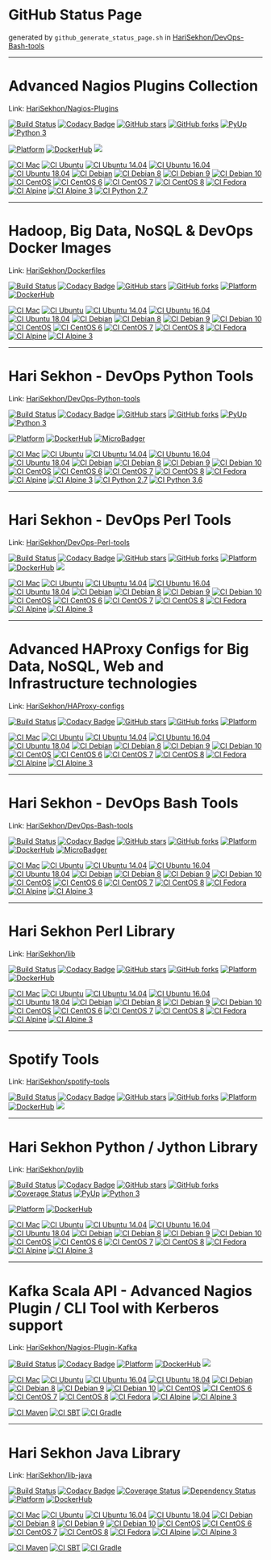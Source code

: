 # GitHub Status Page

generated by `github_generate_status_page.sh` in [HariSekhon/DevOps-Bash-tools](https://github.com/HariSekhon/DevOps-Bash-tools)

---
# Advanced Nagios Plugins Collection

Link:  [HariSekhon/Nagios-Plugins](https://github.com/HariSekhon/Nagios-Plugins)

[![Build Status](https://travis-ci.org/HariSekhon/Nagios-Plugins.svg?branch=master)](https://travis-ci.org/HariSekhon/Nagios-Plugins)
[![Codacy Badge](https://api.codacy.com/project/badge/Grade/e6fcf7cb4dcc4905ab0a4cb91567fdda)](https://www.codacy.com/app/harisekhon/nagios-plugins)
[![GitHub stars](https://img.shields.io/github/stars/harisekhon/nagios-plugins.svg)](https://github.com/harisekhon/nagios-plugins/stargazers)
[![GitHub forks](https://img.shields.io/github/forks/harisekhon/nagios-plugins.svg)](https://github.com/harisekhon/nagios-plugins/network)
[![PyUp](https://pyup.io/repos/github/HariSekhon/Nagios-Plugins/shield.svg)](https://pyup.io/account/repos/github/HariSekhon/Nagios-Plugins/)
[![Python 3](https://pyup.io/repos/github/HariSekhon/Nagios-Plugins/python-3-shield.svg)](https://pyup.io/repos/github/HariSekhon/Nagios-Plugins/)

[![Platform](https://img.shields.io/badge/platform-Linux%20%7C%20OS%20X-blue.svg)](https://github.com/harisekhon/nagios-plugins#advanced-nagios-plugins-collection)
[![DockerHub](https://img.shields.io/badge/docker-available-blue.svg)](https://hub.docker.com/r/harisekhon/nagios-plugins/)
[![](https://images.microbadger.com/badges/image/harisekhon/nagios-plugins.svg)](http://microbadger.com/#/images/harisekhon/nagios-plugins)

[![CI Mac](https://github.com/HariSekhon/Nagios-Plugins/workflows/CI%20Mac/badge.svg)](https://github.com/HariSekhon/Nagios-Plugins/actions?query=workflow%3A%22CI+Mac%22)
[![CI Ubuntu](https://github.com/HariSekhon/Nagios-Plugins/workflows/CI%20Ubuntu/badge.svg)](https://github.com/HariSekhon/Nagios-Plugins/actions?query=workflow%3A%22CI+Ubuntu%22)
[![CI Ubuntu 14.04](https://github.com/HariSekhon/Nagios-Plugins/workflows/CI%20Ubuntu%2014.04/badge.svg)](https://github.com/HariSekhon/Nagios-Plugins/actions?query=workflow%3A%22CI+Ubuntu+14.04%22)
[![CI Ubuntu 16.04](https://github.com/HariSekhon/Nagios-Plugins/workflows/CI%20Ubuntu%2016.04/badge.svg)](https://github.com/HariSekhon/Nagios-Plugins/actions?query=workflow%3A%22CI+Ubuntu+16.04%22)
[![CI Ubuntu 18.04](https://github.com/HariSekhon/Nagios-Plugins/workflows/CI%20Ubuntu%2018.04/badge.svg)](https://github.com/HariSekhon/Nagios-Plugins/actions?query=workflow%3A%22CI+Ubuntu+18.04%22)
[![CI Debian](https://github.com/HariSekhon/Nagios-Plugins/workflows/CI%20Debian/badge.svg)](https://github.com/HariSekhon/Nagios-Plugins/actions?query=workflow%3A%22CI+Debian%22)
[![CI Debian 8](https://github.com/HariSekhon/Nagios-Plugins/workflows/CI%20Debian%208/badge.svg)](https://github.com/HariSekhon/Nagios-Plugins/actions?query=workflow%3A%22CI+Debian+8%22)
[![CI Debian 9](https://github.com/HariSekhon/Nagios-Plugins/workflows/CI%20Debian%209/badge.svg)](https://github.com/HariSekhon/Nagios-Plugins/actions?query=workflow%3A%22CI+Debian+9%22)
[![CI Debian 10](https://github.com/HariSekhon/Nagios-Plugins/workflows/CI%20Debian%2010/badge.svg)](https://github.com/HariSekhon/Nagios-Plugins/actions?query=workflow%3A%22CI+Debian+10%22)
[![CI CentOS](https://github.com/HariSekhon/Nagios-Plugins/workflows/CI%20CentOS/badge.svg)](https://github.com/HariSekhon/Nagios-Plugins/actions?query=workflow%3A%22CI+CentOS%22)
[![CI CentOS 6](https://github.com/HariSekhon/Nagios-Plugins/workflows/CI%20CentOS%206/badge.svg)](https://github.com/HariSekhon/Nagios-Plugins/actions?query=workflow%3A%22CI+CentOS+6%22)
[![CI CentOS 7](https://github.com/HariSekhon/Nagios-Plugins/workflows/CI%20CentOS%207/badge.svg)](https://github.com/HariSekhon/Nagios-Plugins/actions?query=workflow%3A%22CI+CentOS+7%22)
[![CI CentOS 8](https://github.com/HariSekhon/Nagios-Plugins/workflows/CI%20CentOS%208/badge.svg)](https://github.com/HariSekhon/Nagios-Plugins/actions?query=workflow%3A%22CI+CentOS+8%22)
[![CI Fedora](https://github.com/HariSekhon/Nagios-Plugins/workflows/CI%20Fedora/badge.svg)](https://github.com/HariSekhon/Nagios-Plugins/actions?query=workflow%3A%22CI+Fedora%22)
[![CI Alpine](https://github.com/HariSekhon/Nagios-Plugins/workflows/CI%20Alpine/badge.svg)](https://github.com/HariSekhon/Nagios-Plugins/actions?query=workflow%3A%22CI+Alpine%22)
[![CI Alpine 3](https://github.com/HariSekhon/Nagios-Plugins/workflows/CI%20Alpine%203/badge.svg)](https://github.com/HariSekhon/Nagios-Plugins/actions?query=workflow%3A%22CI+Alpine+3%22)
[![CI Python 2.7](https://github.com/HariSekhon/Nagios-Plugins/workflows/CI%20Python%202.7/badge.svg)](https://github.com/HariSekhon/Nagios-Plugins/actions?query=workflow%3A%22CI+Python+2.7%22)

<!-- broken handling of Elasticsearch major version for Python library -->


---
# Hadoop, Big Data, NoSQL & DevOps Docker Images

Link:  [HariSekhon/Dockerfiles](https://github.com/HariSekhon/Dockerfiles)

[![Build Status](https://travis-ci.org/HariSekhon/Dockerfiles.svg?branch=master)](https://travis-ci.org/HariSekhon/Dockerfiles) [![Codacy Badge](https://api.codacy.com/project/badge/Grade/de6229f2d2ba4945acde9f86f59d2c66)](https://www.codacy.com/app/harisekhon/Dockerfiles) [![GitHub stars](https://img.shields.io/github/stars/harisekhon/Dockerfiles.svg)](https://github.com/harisekhon/Dockerfiles/stargazers) [![GitHub forks](https://img.shields.io/github/forks/harisekhon/Dockerfiles.svg)](https://github.com/harisekhon/Dockerfiles/network) [![Platform](https://img.shields.io/badge/platform-Linux%20%7C%20OS%20X-blue.svg)](https://github.com/HariSekhon/Dockerfiles#hari-sekhon-docker) [![DockerHub](https://img.shields.io/badge/docker-available-blue.svg)](https://hub.docker.com/u/harisekhon/)

[![CI Mac](https://github.com/HariSekhon/Dockerfiles/workflows/CI%20Mac/badge.svg)](https://github.com/HariSekhon/Dockerfiles/actions?query=workflow%3A%22CI+Mac%22)
[![CI Ubuntu](https://github.com/HariSekhon/Dockerfiles/workflows/CI%20Ubuntu/badge.svg)](https://github.com/HariSekhon/Dockerfiles/actions?query=workflow%3A%22CI+Ubuntu%22)
[![CI Ubuntu 14.04](https://github.com/HariSekhon/Dockerfiles/workflows/CI%20Ubuntu%2014.04/badge.svg)](https://github.com/HariSekhon/Dockerfiles/actions?query=workflow%3A%22CI+Ubuntu+14.04%22)
[![CI Ubuntu 16.04](https://github.com/HariSekhon/Dockerfiles/workflows/CI%20Ubuntu%2016.04/badge.svg)](https://github.com/HariSekhon/Dockerfiles/actions?query=workflow%3A%22CI+Ubuntu+16.04%22)
[![CI Ubuntu 18.04](https://github.com/HariSekhon/Dockerfiles/workflows/CI%20Ubuntu%2018.04/badge.svg)](https://github.com/HariSekhon/Dockerfiles/actions?query=workflow%3A%22CI+Ubuntu+18.04%22)
[![CI Debian](https://github.com/HariSekhon/Dockerfiles/workflows/CI%20Debian/badge.svg)](https://github.com/HariSekhon/Dockerfiles/actions?query=workflow%3A%22CI+Debian%22)
[![CI Debian 8](https://github.com/HariSekhon/Dockerfiles/workflows/CI%20Debian%208/badge.svg)](https://github.com/HariSekhon/Dockerfiles/actions?query=workflow%3A%22CI+Debian+8%22)
[![CI Debian 9](https://github.com/HariSekhon/Dockerfiles/workflows/CI%20Debian%209/badge.svg)](https://github.com/HariSekhon/Dockerfiles/actions?query=workflow%3A%22CI+Debian+9%22)
[![CI Debian 10](https://github.com/HariSekhon/Dockerfiles/workflows/CI%20Debian%2010/badge.svg)](https://github.com/HariSekhon/Dockerfiles/actions?query=workflow%3A%22CI+Debian+10%22)
[![CI CentOS](https://github.com/HariSekhon/Dockerfiles/workflows/CI%20CentOS/badge.svg)](https://github.com/HariSekhon/Dockerfiles/actions?query=workflow%3A%22CI+CentOS%22)
[![CI CentOS 6](https://github.com/HariSekhon/Dockerfiles/workflows/CI%20CentOS%206/badge.svg)](https://github.com/HariSekhon/Dockerfiles/actions?query=workflow%3A%22CI+CentOS+6%22)
[![CI CentOS 7](https://github.com/HariSekhon/Dockerfiles/workflows/CI%20CentOS%207/badge.svg)](https://github.com/HariSekhon/Dockerfiles/actions?query=workflow%3A%22CI+CentOS+7%22)
[![CI CentOS 8](https://github.com/HariSekhon/Dockerfiles/workflows/CI%20CentOS%208/badge.svg)](https://github.com/HariSekhon/Dockerfiles/actions?query=workflow%3A%22CI+CentOS+8%22)
[![CI Fedora](https://github.com/HariSekhon/Dockerfiles/workflows/CI%20Fedora/badge.svg)](https://github.com/HariSekhon/Dockerfiles/actions?query=workflow%3A%22CI+Fedora%22)
[![CI Alpine](https://github.com/HariSekhon/Dockerfiles/workflows/CI%20Alpine/badge.svg)](https://github.com/HariSekhon/Dockerfiles/actions?query=workflow%3A%22CI+Alpine%22)
[![CI Alpine 3](https://github.com/HariSekhon/Dockerfiles/workflows/CI%20Alpine%203/badge.svg)](https://github.com/HariSekhon/Dockerfiles/actions?query=workflow%3A%22CI+Alpine+3%22)


---
# Hari Sekhon - DevOps Python Tools

Link:  [HariSekhon/DevOps-Python-tools](https://github.com/HariSekhon/DevOps-Python-tools)

[![Build Status](https://travis-ci.org/HariSekhon/DevOps-Python-tools.svg?branch=master)](https://travis-ci.org/HariSekhon/DevOps-Python-tools)
[![Codacy Badge](https://api.codacy.com/project/badge/Grade/f7af72140c3b408b9659207ced17544f)](https://www.codacy.com/app/harisekhon/devops-python-tools)
[![GitHub stars](https://img.shields.io/github/stars/harisekhon/devops-python-tools.svg)](https://github.com/harisekhon/devops-python-tools/stargazers)
[![GitHub forks](https://img.shields.io/github/forks/harisekhon/devops-python-tools.svg)](https://github.com/harisekhon/devops-python-tools/network)
[![PyUp](https://pyup.io/repos/github/HariSekhon/DevOps-Python-tools/shield.svg)](https://pyup.io/account/repos/github/HariSekhon/DevOps-Python-tools/)
[![Python 3](https://pyup.io/repos/github/HariSekhon/DevOps-Python-tools/python-3-shield.svg)](https://pyup.io/repos/github/HariSekhon/DevOps-Python-tools/)

[![Platform](https://img.shields.io/badge/platform-Linux%20%7C%20OS%20X-blue.svg)](https://github.com/harisekhon/devops-python-tools#hari-sekhon-pytools)
[![DockerHub](https://img.shields.io/badge/docker-available-blue.svg)](https://hub.docker.com/r/harisekhon/pytools/)
[![MicroBadger](https://images.microbadger.com/badges/image/harisekhon/pytools.svg)](http://microbadger.com/#/images/harisekhon/pytools)

[![CI Mac](https://github.com/HariSekhon/DevOps-Python-tools/workflows/CI%20Mac/badge.svg)](https://github.com/HariSekhon/DevOps-Python-tools/actions?query=workflow%3A%22CI+Mac%22)
[![CI Ubuntu](https://github.com/HariSekhon/DevOps-Python-tools/workflows/CI%20Ubuntu/badge.svg)](https://github.com/HariSekhon/DevOps-Python-tools/actions?query=workflow%3A%22CI+Ubuntu%22)
[![CI Ubuntu 14.04](https://github.com/HariSekhon/DevOps-Python-tools/workflows/CI%20Ubuntu%2014.04/badge.svg)](https://github.com/HariSekhon/DevOps-Python-tools/actions?query=workflow%3A%22CI+Ubuntu+14.04%22)
[![CI Ubuntu 16.04](https://github.com/HariSekhon/DevOps-Python-tools/workflows/CI%20Ubuntu%2016.04/badge.svg)](https://github.com/HariSekhon/DevOps-Python-tools/actions?query=workflow%3A%22CI+Ubuntu+16.04%22)
[![CI Ubuntu 18.04](https://github.com/HariSekhon/DevOps-Python-tools/workflows/CI%20Ubuntu%2018.04/badge.svg)](https://github.com/HariSekhon/DevOps-Python-tools/actions?query=workflow%3A%22CI+Ubuntu+18.04%22)
[![CI Debian](https://github.com/HariSekhon/DevOps-Python-tools/workflows/CI%20Debian/badge.svg)](https://github.com/HariSekhon/DevOps-Python-tools/actions?query=workflow%3A%22CI+Debian%22)
[![CI Debian 8](https://github.com/HariSekhon/DevOps-Python-tools/workflows/CI%20Debian%208/badge.svg)](https://github.com/HariSekhon/DevOps-Python-tools/actions?query=workflow%3A%22CI+Debian+8%22)
[![CI Debian 9](https://github.com/HariSekhon/DevOps-Python-tools/workflows/CI%20Debian%209/badge.svg)](https://github.com/HariSekhon/DevOps-Python-tools/actions?query=workflow%3A%22CI+Debian+9%22)
[![CI Debian 10](https://github.com/HariSekhon/DevOps-Python-tools/workflows/CI%20Debian%2010/badge.svg)](https://github.com/HariSekhon/DevOps-Python-tools/actions?query=workflow%3A%22CI+Debian+10%22)
[![CI CentOS](https://github.com/HariSekhon/DevOps-Python-tools/workflows/CI%20CentOS/badge.svg)](https://github.com/HariSekhon/DevOps-Python-tools/actions?query=workflow%3A%22CI+CentOS%22)
[![CI CentOS 6](https://github.com/HariSekhon/DevOps-Python-tools/workflows/CI%20CentOS%206/badge.svg)](https://github.com/HariSekhon/DevOps-Python-tools/actions?query=workflow%3A%22CI+CentOS+6%22)
[![CI CentOS 7](https://github.com/HariSekhon/DevOps-Python-tools/workflows/CI%20CentOS%207/badge.svg)](https://github.com/HariSekhon/DevOps-Python-tools/actions?query=workflow%3A%22CI+CentOS+7%22)
[![CI CentOS 8](https://github.com/HariSekhon/DevOps-Python-tools/workflows/CI%20CentOS%208/badge.svg)](https://github.com/HariSekhon/DevOps-Python-tools/actions?query=workflow%3A%22CI+CentOS+8%22)
[![CI Fedora](https://github.com/HariSekhon/DevOps-Python-tools/workflows/CI%20Fedora/badge.svg)](https://github.com/HariSekhon/DevOps-Python-tools/actions?query=workflow%3A%22CI+Fedora%22)
[![CI Alpine](https://github.com/HariSekhon/DevOps-Python-tools/workflows/CI%20Alpine/badge.svg)](https://github.com/HariSekhon/DevOps-Python-tools/actions?query=workflow%3A%22CI+Alpine%22)
[![CI Alpine 3](https://github.com/HariSekhon/DevOps-Python-tools/workflows/CI%20Alpine%203/badge.svg)](https://github.com/HariSekhon/DevOps-Python-tools/actions?query=workflow%3A%22CI+Alpine+3%22)
[![CI Python 2.7](https://github.com/HariSekhon/DevOps-Python-tools/workflows/CI%20Python%202.7/badge.svg)](https://github.com/HariSekhon/DevOps-Python-tools/actions?query=workflow%3A%22CI+Python+2.7%22)
[![CI Python 3.6](https://github.com/HariSekhon/DevOps-Python-tools/workflows/CI%20Python%203.6/badge.svg)](https://github.com/HariSekhon/DevOps-Python-tools/actions?query=workflow%3A%22CI+Python+3.6%22)


---
# Hari Sekhon - DevOps Perl Tools

Link:  [HariSekhon/DevOps-Perl-tools](https://github.com/HariSekhon/DevOps-Perl-tools)


[![Build Status](https://travis-ci.org/HariSekhon/DevOps-Perl-tools.svg?branch=master)](https://travis-ci.org/HariSekhon/DevOps-Perl-tools)
[![Codacy Badge](https://api.codacy.com/project/badge/Grade/1769cc854b5246968ee2bae1818f771a)](https://www.codacy.com/app/harisekhon/devops-perl-tools)
[![GitHub stars](https://img.shields.io/github/stars/harisekhon/devops-perl-tools.svg)](https://github.com/harisekhon/devops-perl-tools/stargazers)
[![GitHub forks](https://img.shields.io/github/forks/harisekhon/devops-perl-tools.svg)](https://github.com/harisekhon/devops-perl-tools/network)
[![Platform](https://img.shields.io/badge/platform-Linux%20%7C%20OS%20X-blue.svg)](https://github.com/harisekhon/devops-perl-tools#hari-sekhon-tools)
[![DockerHub](https://img.shields.io/badge/docker-available-blue.svg)](https://hub.docker.com/r/harisekhon/tools/)
[![](https://images.microbadger.com/badges/image/harisekhon/tools.svg)](http://microbadger.com/#/images/harisekhon/tools)

[![CI Mac](https://github.com/HariSekhon/DevOps-Perl-tools/workflows/CI%20Mac/badge.svg)](https://github.com/HariSekhon/DevOps-Perl-tools/actions?query=workflow%3A%22CI+Mac%22)
[![CI Ubuntu](https://github.com/HariSekhon/DevOps-Perl-tools/workflows/CI%20Ubuntu/badge.svg)](https://github.com/HariSekhon/DevOps-Perl-tools/actions?query=workflow%3A%22CI+Ubuntu%22)
[![CI Ubuntu 14.04](https://github.com/HariSekhon/DevOps-Perl-tools/workflows/CI%20Ubuntu%2014.04/badge.svg)](https://github.com/HariSekhon/DevOps-Perl-tools/actions?query=workflow%3A%22CI+Ubuntu+14.04%22)
[![CI Ubuntu 16.04](https://github.com/HariSekhon/DevOps-Perl-tools/workflows/CI%20Ubuntu%2016.04/badge.svg)](https://github.com/HariSekhon/DevOps-Perl-tools/actions?query=workflow%3A%22CI+Ubuntu+16.04%22)
[![CI Ubuntu 18.04](https://github.com/HariSekhon/DevOps-Perl-tools/workflows/CI%20Ubuntu%2018.04/badge.svg)](https://github.com/HariSekhon/DevOps-Perl-tools/actions?query=workflow%3A%22CI+Ubuntu+18.04%22)
[![CI Debian](https://github.com/HariSekhon/DevOps-Perl-tools/workflows/CI%20Debian/badge.svg)](https://github.com/HariSekhon/DevOps-Perl-tools/actions?query=workflow%3A%22CI+Debian%22)
[![CI Debian 8](https://github.com/HariSekhon/DevOps-Perl-tools/workflows/CI%20Debian%208/badge.svg)](https://github.com/HariSekhon/DevOps-Perl-tools/actions?query=workflow%3A%22CI+Debian+8%22)
[![CI Debian 9](https://github.com/HariSekhon/DevOps-Perl-tools/workflows/CI%20Debian%209/badge.svg)](https://github.com/HariSekhon/DevOps-Perl-tools/actions?query=workflow%3A%22CI+Debian+9%22)
[![CI Debian 10](https://github.com/HariSekhon/DevOps-Perl-tools/workflows/CI%20Debian%2010/badge.svg)](https://github.com/HariSekhon/DevOps-Perl-tools/actions?query=workflow%3A%22CI+Debian+10%22)
[![CI CentOS](https://github.com/HariSekhon/DevOps-Perl-tools/workflows/CI%20CentOS/badge.svg)](https://github.com/HariSekhon/DevOps-Perl-tools/actions?query=workflow%3A%22CI+CentOS%22)
[![CI CentOS 6](https://github.com/HariSekhon/DevOps-Perl-tools/workflows/CI%20CentOS%206/badge.svg)](https://github.com/HariSekhon/DevOps-Perl-tools/actions?query=workflow%3A%22CI+CentOS+6%22)
[![CI CentOS 7](https://github.com/HariSekhon/DevOps-Perl-tools/workflows/CI%20CentOS%207/badge.svg)](https://github.com/HariSekhon/DevOps-Perl-tools/actions?query=workflow%3A%22CI+CentOS+7%22)
[![CI CentOS 8](https://github.com/HariSekhon/DevOps-Perl-tools/workflows/CI%20CentOS%208/badge.svg)](https://github.com/HariSekhon/DevOps-Perl-tools/actions?query=workflow%3A%22CI+CentOS+8%22)
[![CI Fedora](https://github.com/HariSekhon/DevOps-Perl-tools/workflows/CI%20Fedora/badge.svg)](https://github.com/HariSekhon/DevOps-Perl-tools/actions?query=workflow%3A%22CI+Fedora%22)
[![CI Alpine](https://github.com/HariSekhon/DevOps-Perl-tools/workflows/CI%20Alpine/badge.svg)](https://github.com/HariSekhon/DevOps-Perl-tools/actions?query=workflow%3A%22CI+Alpine%22)
[![CI Alpine 3](https://github.com/HariSekhon/DevOps-Perl-tools/workflows/CI%20Alpine%203/badge.svg)](https://github.com/HariSekhon/DevOps-Perl-tools/actions?query=workflow%3A%22CI+Alpine+3%22)


---
# Advanced HAProxy Configs for Big Data, NoSQL, Web and Infrastructure technologies

Link:  [HariSekhon/HAProxy-configs](https://github.com/HariSekhon/HAProxy-configs)

[![Build Status](https://travis-ci.org/HariSekhon/HAProxy-configs.svg?branch=master)](https://travis-ci.org/HariSekhon/HAProxy-configs)
[![Codacy Badge](https://api.codacy.com/project/badge/Grade/f24e17486db64270b4ae9c10f7f2bf84)](https://www.codacy.com/app/harisekhon/haproxy-configs)
[![GitHub stars](https://img.shields.io/github/stars/harisekhon/HAProxy-configs.svg)](https://github.com/HariSekhon/HAProxy-configs/stargazers)
[![GitHub forks](https://img.shields.io/github/forks/harisekhon/HAProxy-configs.svg)](https://github.com/HariSekhon/HAProxy-configs/network)
[![Platform](https://img.shields.io/badge/platform-Linux%20%7C%20OS%20X-blue.svg)](https://github.com/HariSekhon/HAProxy-configs)

[![CI Mac](https://github.com/HariSekhon/HAProxy-configs/workflows/CI%20Mac/badge.svg)](https://github.com/HariSekhon/HAProxy-configs/actions?query=workflow%3A%22CI+Mac%22)
[![CI Ubuntu](https://github.com/HariSekhon/HAProxy-configs/workflows/CI%20Ubuntu/badge.svg)](https://github.com/HariSekhon/HAProxy-configs/actions?query=workflow%3A%22CI+Ubuntu%22)
[![CI Ubuntu 14.04](https://github.com/HariSekhon/HAProxy-configs/workflows/CI%20Ubuntu%2014.04/badge.svg)](https://github.com/HariSekhon/HAProxy-configs/actions?query=workflow%3A%22CI+Ubuntu+14.04%22)
[![CI Ubuntu 16.04](https://github.com/HariSekhon/HAProxy-configs/workflows/CI%20Ubuntu%2016.04/badge.svg)](https://github.com/HariSekhon/HAProxy-configs/actions?query=workflow%3A%22CI+Ubuntu+16.04%22)
[![CI Ubuntu 18.04](https://github.com/HariSekhon/HAProxy-configs/workflows/CI%20Ubuntu%2018.04/badge.svg)](https://github.com/HariSekhon/HAProxy-configs/actions?query=workflow%3A%22CI+Ubuntu+18.04%22)
[![CI Debian](https://github.com/HariSekhon/HAProxy-configs/workflows/CI%20Debian/badge.svg)](https://github.com/HariSekhon/HAProxy-configs/actions?query=workflow%3A%22CI+Debian%22)
[![CI Debian 8](https://github.com/HariSekhon/HAProxy-configs/workflows/CI%20Debian%208/badge.svg)](https://github.com/HariSekhon/HAProxy-configs/actions?query=workflow%3A%22CI+Debian+8%22)
[![CI Debian 9](https://github.com/HariSekhon/HAProxy-configs/workflows/CI%20Debian%209/badge.svg)](https://github.com/HariSekhon/HAProxy-configs/actions?query=workflow%3A%22CI+Debian+9%22)
[![CI Debian 10](https://github.com/HariSekhon/HAProxy-configs/workflows/CI%20Debian%2010/badge.svg)](https://github.com/HariSekhon/HAProxy-configs/actions?query=workflow%3A%22CI+Debian+10%22)
[![CI CentOS](https://github.com/HariSekhon/HAProxy-configs/workflows/CI%20CentOS/badge.svg)](https://github.com/HariSekhon/HAProxy-configs/actions?query=workflow%3A%22CI+CentOS%22)
[![CI CentOS 6](https://github.com/HariSekhon/HAProxy-configs/workflows/CI%20CentOS%206/badge.svg)](https://github.com/HariSekhon/HAProxy-configs/actions?query=workflow%3A%22CI+CentOS+6%22)
[![CI CentOS 7](https://github.com/HariSekhon/HAProxy-configs/workflows/CI%20CentOS%207/badge.svg)](https://github.com/HariSekhon/HAProxy-configs/actions?query=workflow%3A%22CI+CentOS+7%22)
[![CI CentOS 8](https://github.com/HariSekhon/HAProxy-configs/workflows/CI%20CentOS%208/badge.svg)](https://github.com/HariSekhon/HAProxy-configs/actions?query=workflow%3A%22CI+CentOS+8%22)
[![CI Fedora](https://github.com/HariSekhon/HAProxy-configs/workflows/CI%20Fedora/badge.svg)](https://github.com/HariSekhon/HAProxy-configs/actions?query=workflow%3A%22CI+Fedora%22)
[![CI Alpine](https://github.com/HariSekhon/HAProxy-configs/workflows/CI%20Alpine/badge.svg)](https://github.com/HariSekhon/HAProxy-configs/actions?query=workflow%3A%22CI+Alpine%22)
[![CI Alpine 3](https://github.com/HariSekhon/HAProxy-configs/workflows/CI%20Alpine%203/badge.svg)](https://github.com/HariSekhon/HAProxy-configs/actions?query=workflow%3A%22CI+Alpine+3%22)


---
# Hari Sekhon - DevOps Bash Tools

Link:  [HariSekhon/DevOps-Bash-tools](https://github.com/HariSekhon/DevOps-Bash-tools)


<!--[![Build Status](https://travis-ci.org/HariSekhon/DevOps-Bash-tools.svg?branch=master)](https://travis-ci.org/HariSekhon/DevOps-Bash-tools)-->
[![Build Status](https://badges.herokuapp.com/travis/HariSekhon/DevOps-Bash-tools?label=Travis%20CI)](https://travis-ci.org/HariSekhon/DevOps-Bash-tools)
[![Codacy Badge](https://api.codacy.com/project/badge/Grade/c61193dd7dcc418b85149bddf93362e4)](https://www.codacy.com/app/harisekhon/bash-tools)
[![GitHub stars](https://img.shields.io/github/stars/harisekhon/devops-bash-tools.svg)](https://github.com/harisekhon/devops-bash-tools/stargazers)
[![GitHub forks](https://img.shields.io/github/forks/harisekhon/devops-bash-tools.svg)](https://github.com/harisekhon/devops-bash-tools/network)
[![Platform](https://img.shields.io/badge/platform-Linux%20%7C%20OS%20X-blue.svg)](https://github.com/harisekhon/bash-tools#hari-sekhon---bash-tools)
[![DockerHub](https://img.shields.io/badge/docker-available-blue.svg)](https://hub.docker.com/r/harisekhon/bash-tools/)
[![MicroBadger](https://images.microbadger.com/badges/image/harisekhon/bash-tools.svg)](http://microbadger.com/#/images/harisekhon/bash-tools)

[![CI Mac](https://github.com/HariSekhon/DevOps-Bash-tools/workflows/CI%20Mac/badge.svg)](https://github.com/HariSekhon/DevOps-Bash-tools/actions?query=workflow%3A%22CI+Mac%22)
[![CI Ubuntu](https://github.com/HariSekhon/DevOps-Bash-tools/workflows/CI%20Ubuntu/badge.svg)](https://github.com/HariSekhon/DevOps-Bash-tools/actions?query=workflow%3A%22CI+Ubuntu%22)
[![CI Ubuntu 14.04](https://github.com/HariSekhon/DevOps-Bash-tools/workflows/CI%20Ubuntu%2014.04/badge.svg)](https://github.com/HariSekhon/DevOps-Bash-tools/actions?query=workflow%3A%22CI+Ubuntu+14.04%22)
[![CI Ubuntu 16.04](https://github.com/HariSekhon/DevOps-Bash-tools/workflows/CI%20Ubuntu%2016.04/badge.svg)](https://github.com/HariSekhon/DevOps-Bash-tools/actions?query=workflow%3A%22CI+Ubuntu+16.04%22)
[![CI Ubuntu 18.04](https://github.com/HariSekhon/DevOps-Bash-tools/workflows/CI%20Ubuntu%2018.04/badge.svg)](https://github.com/HariSekhon/DevOps-Bash-tools/actions?query=workflow%3A%22CI+Ubuntu+18.04%22)
[![CI Debian](https://github.com/HariSekhon/DevOps-Bash-tools/workflows/CI%20Debian/badge.svg)](https://github.com/HariSekhon/DevOps-Bash-tools/actions?query=workflow%3A%22CI+Debian%22)
[![CI Debian 8](https://github.com/HariSekhon/DevOps-Bash-tools/workflows/CI%20Debian%208/badge.svg)](https://github.com/HariSekhon/DevOps-Bash-tools/actions?query=workflow%3A%22CI+Debian+8%22)
[![CI Debian 9](https://github.com/HariSekhon/DevOps-Bash-tools/workflows/CI%20Debian%209/badge.svg)](https://github.com/HariSekhon/DevOps-Bash-tools/actions?query=workflow%3A%22CI+Debian+9%22)
[![CI Debian 10](https://github.com/HariSekhon/DevOps-Bash-tools/workflows/CI%20Debian%2010/badge.svg)](https://github.com/HariSekhon/DevOps-Bash-tools/actions?query=workflow%3A%22CI+Debian+10%22)
[![CI CentOS](https://github.com/HariSekhon/DevOps-Bash-tools/workflows/CI%20CentOS/badge.svg)](https://github.com/HariSekhon/DevOps-Bash-tools/actions?query=workflow%3A%22CI+CentOS%22)
[![CI CentOS 6](https://github.com/HariSekhon/DevOps-Bash-tools/workflows/CI%20CentOS%206/badge.svg)](https://github.com/HariSekhon/DevOps-Bash-tools/actions?query=workflow%3A%22CI+CentOS+6%22)
[![CI CentOS 7](https://github.com/HariSekhon/DevOps-Bash-tools/workflows/CI%20CentOS%207/badge.svg)](https://github.com/HariSekhon/DevOps-Bash-tools/actions?query=workflow%3A%22CI+CentOS+7%22)
[![CI CentOS 8](https://github.com/HariSekhon/DevOps-Bash-tools/workflows/CI%20CentOS%208/badge.svg)](https://github.com/HariSekhon/DevOps-Bash-tools/actions?query=workflow%3A%22CI+CentOS+8%22)
[![CI Fedora](https://github.com/HariSekhon/DevOps-Bash-tools/workflows/CI%20Fedora/badge.svg)](https://github.com/HariSekhon/DevOps-Bash-tools/actions?query=workflow%3A%22CI+Fedora%22)
[![CI Alpine](https://github.com/HariSekhon/DevOps-Bash-tools/workflows/CI%20Alpine/badge.svg)](https://github.com/HariSekhon/DevOps-Bash-tools/actions?query=workflow%3A%22CI+Alpine%22)
[![CI Alpine 3](https://github.com/HariSekhon/DevOps-Bash-tools/workflows/CI%20Alpine%203/badge.svg)](https://github.com/HariSekhon/DevOps-Bash-tools/actions?query=workflow%3A%22CI+Alpine+3%22)

<!-- TODO: https://codecov.io, https://coveralls.io -->


---
# Hari Sekhon Perl Library

Link:  [HariSekhon/lib](https://github.com/HariSekhon/lib)

[![Build Status](https://travis-ci.org/HariSekhon/lib.svg?branch=master)](https://travis-ci.org/HariSekhon/lib)
[![Codacy Badge](https://api.codacy.com/project/badge/Grade/b74a91c19a5845e2961533a5933381db)](https://www.codacy.com/app/harisekhon/lib)
[![GitHub stars](https://img.shields.io/github/stars/harisekhon/lib.svg)](https://github.com/harisekhon/lib/stargazers)
[![GitHub forks](https://img.shields.io/github/forks/harisekhon/lib.svg)](https://github.com/harisekhon/lib/network)
[![Platform](https://img.shields.io/badge/platform-Linux%20%7C%20OS%20X-blue.svg)](https://github.com/harisekhon/lib#hari-sekhon-perl-library)
[![DockerHub](https://img.shields.io/badge/docker-available-blue.svg)](https://hub.docker.com/r/harisekhon/centos-github/)

[![CI Mac](https://github.com/HariSekhon/lib/workflows/CI%20Mac/badge.svg)](https://github.com/HariSekhon/lib/actions?query=workflow%3A%22CI+Mac%22)
[![CI Ubuntu](https://github.com/HariSekhon/lib/workflows/CI%20Ubuntu/badge.svg)](https://github.com/HariSekhon/lib/actions?query=workflow%3A%22CI+Ubuntu%22)
[![CI Ubuntu 14.04](https://github.com/HariSekhon/lib/workflows/CI%20Ubuntu%2014.04/badge.svg)](https://github.com/HariSekhon/lib/actions?query=workflow%3A%22CI+Ubuntu+14.04%22)
[![CI Ubuntu 16.04](https://github.com/HariSekhon/lib/workflows/CI%20Ubuntu%2016.04/badge.svg)](https://github.com/HariSekhon/lib/actions?query=workflow%3A%22CI+Ubuntu+16.04%22)
[![CI Ubuntu 18.04](https://github.com/HariSekhon/lib/workflows/CI%20Ubuntu%2018.04/badge.svg)](https://github.com/HariSekhon/lib/actions?query=workflow%3A%22CI+Ubuntu+18.04%22)
[![CI Debian](https://github.com/HariSekhon/lib/workflows/CI%20Debian/badge.svg)](https://github.com/HariSekhon/lib/actions?query=workflow%3A%22CI+Debian%22)
[![CI Debian 8](https://github.com/HariSekhon/lib/workflows/CI%20Debian%208/badge.svg)](https://github.com/HariSekhon/lib/actions?query=workflow%3A%22CI+Debian+8%22)
[![CI Debian 9](https://github.com/HariSekhon/lib/workflows/CI%20Debian%209/badge.svg)](https://github.com/HariSekhon/lib/actions?query=workflow%3A%22CI+Debian+9%22)
[![CI Debian 10](https://github.com/HariSekhon/lib/workflows/CI%20Debian%2010/badge.svg)](https://github.com/HariSekhon/lib/actions?query=workflow%3A%22CI+Debian+10%22)
[![CI CentOS](https://github.com/HariSekhon/lib/workflows/CI%20CentOS/badge.svg)](https://github.com/HariSekhon/lib/actions?query=workflow%3A%22CI+CentOS%22)
[![CI CentOS 6](https://github.com/HariSekhon/lib/workflows/CI%20CentOS%206/badge.svg)](https://github.com/HariSekhon/lib/actions?query=workflow%3A%22CI+CentOS+6%22)
[![CI CentOS 7](https://github.com/HariSekhon/lib/workflows/CI%20CentOS%207/badge.svg)](https://github.com/HariSekhon/lib/actions?query=workflow%3A%22CI+CentOS+7%22)
[![CI CentOS 8](https://github.com/HariSekhon/lib/workflows/CI%20CentOS%208/badge.svg)](https://github.com/HariSekhon/lib/actions?query=workflow%3A%22CI+CentOS+8%22)
[![CI Fedora](https://github.com/HariSekhon/lib/workflows/CI%20Fedora/badge.svg)](https://github.com/HariSekhon/lib/actions?query=workflow%3A%22CI+Fedora%22)
[![CI Alpine](https://github.com/HariSekhon/lib/workflows/CI%20Alpine/badge.svg)](https://github.com/HariSekhon/lib/actions?query=workflow%3A%22CI+Alpine%22)
[![CI Alpine 3](https://github.com/HariSekhon/lib/workflows/CI%20Alpine%203/badge.svg)](https://github.com/HariSekhon/lib/actions?query=workflow%3A%22CI+Alpine+3%22)


---
# Spotify Tools

Link:  [HariSekhon/spotify-tools](https://github.com/HariSekhon/spotify-tools)

[![Build Status](https://travis-ci.org/HariSekhon/spotify-tools.svg?branch=master)](https://travis-ci.org/HariSekhon/spotify-tools)
[![Codacy Badge](https://api.codacy.com/project/badge/Grade/bf879eba5f1c4fd89f92b0f9407b345e)](https://www.codacy.com/app/harisekhon/spotify-tools)
[![GitHub stars](https://img.shields.io/github/stars/harisekhon/spotify-tools.svg)](https://github.com/harisekhon/spotify-tools/stargazers)
[![GitHub forks](https://img.shields.io/github/forks/harisekhon/spotify-tools.svg)](https://github.com/harisekhon/spotify-tools/network)
[![Platform](https://img.shields.io/badge/platform-Linux%20%7C%20OS%20X-blue.svg)](https://github.com/harisekhon/spotify-tools#spotify-tools)
[![DockerHub](https://img.shields.io/badge/docker-available-blue.svg)](https://hub.docker.com/r/harisekhon/nagios-plugins/)
[![](https://images.microbadger.com/badges/image/harisekhon/spotify-tools.svg)](http://microbadger.com/#/images/harisekhon/spotify-tools)


---
# Hari Sekhon Python / Jython Library

Link:  [HariSekhon/pylib](https://github.com/HariSekhon/pylib)

[![Build Status](https://travis-ci.org/HariSekhon/pylib.svg?branch=master)](https://travis-ci.org/HariSekhon/pylib)
[![Codacy Badge](https://api.codacy.com/project/badge/Grade/cfc553fcdbc94491b3c8c56797dcd189)](https://www.codacy.com/app/harisekhon/pylib)
[![GitHub stars](https://img.shields.io/github/stars/harisekhon/pylib.svg)](https://github.com/harisekhon/pylib/stargazers)
[![GitHub forks](https://img.shields.io/github/forks/harisekhon/pylib.svg)](https://github.com/harisekhon/pylib/network)
[![Coverage Status](https://coveralls.io/repos/HariSekhon/pylib/badge.svg?branch=master&service=github)](https://coveralls.io/github/HariSekhon/pylib?branch=master)
[![PyUp](https://pyup.io/repos/github/HariSekhon/pylib/shield.svg)](https://pyup.io/account/repos/github/HariSekhon/pylib/)
[![Python 3](https://pyup.io/repos/github/HariSekhon/pylib/python-3-shield.svg)](https://pyup.io/repos/github/HariSekhon/pylib/)

[![Platform](https://img.shields.io/badge/platform-Linux%20%7C%20OS%20X-blue.svg)](https://github.com/harisekhon/pylib#hari-sekhon-python--jython-library)
[![DockerHub](https://img.shields.io/badge/docker-available-blue.svg)](https://hub.docker.com/r/harisekhon/centos-github/)

[![CI Mac](https://github.com/HariSekhon/pylib/workflows/CI%20Mac/badge.svg)](https://github.com/HariSekhon/pylib/actions?query=workflow%3A%22CI+Mac%22)
[![CI Ubuntu](https://github.com/HariSekhon/pylib/workflows/CI%20Ubuntu/badge.svg)](https://github.com/HariSekhon/pylib/actions?query=workflow%3A%22CI+Ubuntu%22)
[![CI Ubuntu 14.04](https://github.com/HariSekhon/pylib/workflows/CI%20Ubuntu%2014.04/badge.svg)](https://github.com/HariSekhon/pylib/actions?query=workflow%3A%22CI+Ubuntu+14.04%22)
[![CI Ubuntu 16.04](https://github.com/HariSekhon/pylib/workflows/CI%20Ubuntu%2016.04/badge.svg)](https://github.com/HariSekhon/pylib/actions?query=workflow%3A%22CI+Ubuntu+16.04%22)
[![CI Ubuntu 18.04](https://github.com/HariSekhon/pylib/workflows/CI%20Ubuntu%2018.04/badge.svg)](https://github.com/HariSekhon/pylib/actions?query=workflow%3A%22CI+Ubuntu+18.04%22)
[![CI Debian](https://github.com/HariSekhon/pylib/workflows/CI%20Debian/badge.svg)](https://github.com/HariSekhon/pylib/actions?query=workflow%3A%22CI+Debian%22)
[![CI Debian 8](https://github.com/HariSekhon/pylib/workflows/CI%20Debian%208/badge.svg)](https://github.com/HariSekhon/pylib/actions?query=workflow%3A%22CI+Debian+8%22)
[![CI Debian 9](https://github.com/HariSekhon/pylib/workflows/CI%20Debian%209/badge.svg)](https://github.com/HariSekhon/pylib/actions?query=workflow%3A%22CI+Debian+9%22)
[![CI Debian 10](https://github.com/HariSekhon/pylib/workflows/CI%20Debian%2010/badge.svg)](https://github.com/HariSekhon/pylib/actions?query=workflow%3A%22CI+Debian+10%22)
[![CI CentOS](https://github.com/HariSekhon/pylib/workflows/CI%20CentOS/badge.svg)](https://github.com/HariSekhon/pylib/actions?query=workflow%3A%22CI+CentOS%22)
[![CI CentOS 6](https://github.com/HariSekhon/pylib/workflows/CI%20CentOS%206/badge.svg)](https://github.com/HariSekhon/pylib/actions?query=workflow%3A%22CI+CentOS+6%22)
[![CI CentOS 7](https://github.com/HariSekhon/pylib/workflows/CI%20CentOS%207/badge.svg)](https://github.com/HariSekhon/pylib/actions?query=workflow%3A%22CI+CentOS+7%22)
[![CI CentOS 8](https://github.com/HariSekhon/pylib/workflows/CI%20CentOS%208/badge.svg)](https://github.com/HariSekhon/pylib/actions?query=workflow%3A%22CI+CentOS+8%22)
[![CI Fedora](https://github.com/HariSekhon/pylib/workflows/CI%20Fedora/badge.svg)](https://github.com/HariSekhon/pylib/actions?query=workflow%3A%22CI+Fedora%22)
[![CI Alpine](https://github.com/HariSekhon/pylib/workflows/CI%20Alpine/badge.svg)](https://github.com/HariSekhon/pylib/actions?query=workflow%3A%22CI+Alpine%22)
[![CI Alpine 3](https://github.com/HariSekhon/pylib/workflows/CI%20Alpine%203/badge.svg)](https://github.com/HariSekhon/pylib/actions?query=workflow%3A%22CI+Alpine+3%22)


---
# Kafka Scala API - Advanced Nagios Plugin / CLI Tool with Kerberos support

Link:  [HariSekhon/Nagios-Plugin-Kafka](https://github.com/HariSekhon/Nagios-Plugin-Kafka)

[![Build Status](https://travis-ci.org/HariSekhon/Nagios-Plugin-Kafka.svg?branch=master)](https://travis-ci.org/HariSekhon/Nagios-Plugin-Kafka)
[![Codacy Badge](https://api.codacy.com/project/badge/Grade/de500bf4f90d401ba5c98ed903c8a612)](https://www.codacy.com/app/harisekhon/nagios-plugin-kafka)
[![Platform](https://img.shields.io/badge/platform-Linux%20%7C%20OS%20X-blue.svg)](https://github.com/harisekhon/nagios-plugin-kafka)
[![DockerHub](https://img.shields.io/badge/docker-available-blue.svg)](https://hub.docker.com/r/harisekhon/nagios-plugins/)
[![](https://images.microbadger.com/badges/image/harisekhon/nagios-plugin-kafka.svg)](http://microbadger.com/#/images/harisekhon/nagios-plugin-kafka)
<!--
[![Dependency Status](https://www.versioneye.com/user/projects/57616d340a82b200276f6669/badge.svg)](https://www.versioneye.com/user/projects/57616d340a82b200276f6669)
-->

[![CI Mac](https://github.com/HariSekhon/Nagios-Plugin-Kafka/workflows/CI%20Mac/badge.svg)](https://github.com/HariSekhon/Nagios-Plugin-Kafka/actions?query=workflow%3A%22CI+Mac%22)
[![CI Ubuntu](https://github.com/HariSekhon/Nagios-Plugin-Kafka/workflows/CI%20Ubuntu/badge.svg)](https://github.com/HariSekhon/Nagios-Plugin-Kafka/actions?query=workflow%3A%22CI+Ubuntu%22)
[![CI Ubuntu 16.04](https://github.com/HariSekhon/Nagios-Plugin-Kafka/workflows/CI%20Ubuntu%2016.04/badge.svg)](https://github.com/HariSekhon/Nagios-Plugin-Kafka/actions?query=workflow%3A%22CI+Ubuntu+16.04%22)
[![CI Ubuntu 18.04](https://github.com/HariSekhon/Nagios-Plugin-Kafka/workflows/CI%20Ubuntu%2018.04/badge.svg)](https://github.com/HariSekhon/Nagios-Plugin-Kafka/actions?query=workflow%3A%22CI+Ubuntu+18.04%22)
[![CI Debian](https://github.com/HariSekhon/Nagios-Plugin-Kafka/workflows/CI%20Debian/badge.svg)](https://github.com/HariSekhon/Nagios-Plugin-Kafka/actions?query=workflow%3A%22CI+Debian%22)
[![CI Debian 8](https://github.com/HariSekhon/Nagios-Plugin-Kafka/workflows/CI%20Debian%208/badge.svg)](https://github.com/HariSekhon/Nagios-Plugin-Kafka/actions?query=workflow%3A%22CI+Debian+8%22)
[![CI Debian 9](https://github.com/HariSekhon/Nagios-Plugin-Kafka/workflows/CI%20Debian%209/badge.svg)](https://github.com/HariSekhon/Nagios-Plugin-Kafka/actions?query=workflow%3A%22CI+Debian+9%22)
[![CI Debian 10](https://github.com/HariSekhon/Nagios-Plugin-Kafka/workflows/CI%20Debian%2010/badge.svg)](https://github.com/HariSekhon/Nagios-Plugin-Kafka/actions?query=workflow%3A%22CI+Debian+10%22)
[![CI CentOS](https://github.com/HariSekhon/Nagios-Plugin-Kafka/workflows/CI%20CentOS/badge.svg)](https://github.com/HariSekhon/Nagios-Plugin-Kafka/actions?query=workflow%3A%22CI+CentOS%22)
[![CI CentOS 6](https://github.com/HariSekhon/Nagios-Plugin-Kafka/workflows/CI%20CentOS%206/badge.svg)](https://github.com/HariSekhon/Nagios-Plugin-Kafka/actions?query=workflow%3A%22CI+CentOS+6%22)
[![CI CentOS 7](https://github.com/HariSekhon/Nagios-Plugin-Kafka/workflows/CI%20CentOS%207/badge.svg)](https://github.com/HariSekhon/Nagios-Plugin-Kafka/actions?query=workflow%3A%22CI+CentOS+7%22)
[![CI CentOS 8](https://github.com/HariSekhon/Nagios-Plugin-Kafka/workflows/CI%20CentOS%208/badge.svg)](https://github.com/HariSekhon/Nagios-Plugin-Kafka/actions?query=workflow%3A%22CI+CentOS+8%22)
[![CI Fedora](https://github.com/HariSekhon/Nagios-Plugin-Kafka/workflows/CI%20Fedora/badge.svg)](https://github.com/HariSekhon/Nagios-Plugin-Kafka/actions?query=workflow%3A%22CI+Fedora%22)
[![CI Alpine](https://github.com/HariSekhon/Nagios-Plugin-Kafka/workflows/CI%20Alpine/badge.svg)](https://github.com/HariSekhon/Nagios-Plugin-Kafka/actions?query=workflow%3A%22CI+Alpine%22)
[![CI Alpine 3](https://github.com/HariSekhon/Nagios-Plugin-Kafka/workflows/CI%20Alpine%203/badge.svg)](https://github.com/HariSekhon/Nagios-Plugin-Kafka/actions?query=workflow%3A%22CI+Alpine+3%22)

[![CI Maven](https://github.com/HariSekhon/Nagios-Plugin-Kafka/workflows/CI%20Maven/badge.svg)](https://github.com/HariSekhon/Nagios-Plugin-Kafka/actions?query=workflow%3A%22CI+Maven%22)
[![CI SBT](https://github.com/HariSekhon/Nagios-Plugin-Kafka/workflows/CI%20SBT/badge.svg)](https://github.com/HariSekhon/Nagios-Plugin-Kafka/actions?query=workflow%3A%22CI+SBT%22)
[![CI Gradle](https://github.com/HariSekhon/Nagios-Plugin-Kafka/workflows/CI%20Gradle/badge.svg)](https://github.com/HariSekhon/Nagios-Plugin-Kafka/actions?query=workflow%3A%22CI+Gradle%22)


---
# Hari Sekhon Java Library

Link:  [HariSekhon/lib-java](https://github.com/HariSekhon/lib-java)

[![Build Status](https://travis-ci.org/HariSekhon/lib-java.svg?branch=master)](https://travis-ci.org/HariSekhon/lib-java)
[![Codacy Badge](https://api.codacy.com/project/badge/Grade/b929aef71cb34ede9decf79459aa936d)](https://www.codacy.com/app/harisekhon/lib-java)
[![Coverage Status](https://coveralls.io/repos/HariSekhon/lib-java/badge.svg?branch=master&service=github)](https://coveralls.io/github/HariSekhon/lib-java?branch=master)
[![Dependency Status](https://www.versioneye.com/user/projects/57616cdb0a82b20053182c74/badge.svg)](https://www.versioneye.com/user/projects/57616cdb0a82b20053182c74)
[![Platform](https://img.shields.io/badge/platform-Linux%20%7C%20OS%20X-blue.svg)](https://github.com/harisekhon/lib-java#hari-sekhon-java-library)
[![DockerHub](https://img.shields.io/badge/docker-available-blue.svg)](https://hub.docker.com/r/harisekhon/centos-github/)

[![CI Mac](https://github.com/HariSekhon/lib-java/workflows/CI%20Mac/badge.svg)](https://github.com/HariSekhon/lib-java/actions?query=workflow%3A%22CI+Mac%22)
[![CI Ubuntu](https://github.com/HariSekhon/lib-java/workflows/CI%20Ubuntu/badge.svg)](https://github.com/HariSekhon/lib-java/actions?query=workflow%3A%22CI+Ubuntu%22)
[![CI Ubuntu 16.04](https://github.com/HariSekhon/lib-java/workflows/CI%20Ubuntu%2016.04/badge.svg)](https://github.com/HariSekhon/lib-java/actions?query=workflow%3A%22CI+Ubuntu+16.04%22)
[![CI Ubuntu 18.04](https://github.com/HariSekhon/lib-java/workflows/CI%20Ubuntu%2018.04/badge.svg)](https://github.com/HariSekhon/lib-java/actions?query=workflow%3A%22CI+Ubuntu+18.04%22)
[![CI Debian](https://github.com/HariSekhon/lib-java/workflows/CI%20Debian/badge.svg)](https://github.com/HariSekhon/lib-java/actions?query=workflow%3A%22CI+Debian%22)
[![CI Debian 8](https://github.com/HariSekhon/lib-java/workflows/CI%20Debian%208/badge.svg)](https://github.com/HariSekhon/lib-java/actions?query=workflow%3A%22CI+Debian+8%22)
[![CI Debian 9](https://github.com/HariSekhon/lib-java/workflows/CI%20Debian%209/badge.svg)](https://github.com/HariSekhon/lib-java/actions?query=workflow%3A%22CI+Debian+9%22)
[![CI Debian 10](https://github.com/HariSekhon/lib-java/workflows/CI%20Debian%2010/badge.svg)](https://github.com/HariSekhon/lib-java/actions?query=workflow%3A%22CI+Debian+10%22)
[![CI CentOS](https://github.com/HariSekhon/lib-java/workflows/CI%20CentOS/badge.svg)](https://github.com/HariSekhon/lib-java/actions?query=workflow%3A%22CI+CentOS%22)
[![CI CentOS 6](https://github.com/HariSekhon/lib-java/workflows/CI%20CentOS%206/badge.svg)](https://github.com/HariSekhon/lib-java/actions?query=workflow%3A%22CI+CentOS+6%22)
[![CI CentOS 7](https://github.com/HariSekhon/lib-java/workflows/CI%20CentOS%207/badge.svg)](https://github.com/HariSekhon/lib-java/actions?query=workflow%3A%22CI+CentOS+7%22)
[![CI CentOS 8](https://github.com/HariSekhon/lib-java/workflows/CI%20CentOS%208/badge.svg)](https://github.com/HariSekhon/lib-java/actions?query=workflow%3A%22CI+CentOS+8%22)
[![CI Fedora](https://github.com/HariSekhon/lib-java/workflows/CI%20Fedora/badge.svg)](https://github.com/HariSekhon/lib-java/actions?query=workflow%3A%22CI+Fedora%22)
[![CI Alpine](https://github.com/HariSekhon/lib-java/workflows/CI%20Alpine/badge.svg)](https://github.com/HariSekhon/lib-java/actions?query=workflow%3A%22CI+Alpine%22)
[![CI Alpine 3](https://github.com/HariSekhon/lib-java/workflows/CI%20Alpine%203/badge.svg)](https://github.com/HariSekhon/lib-java/actions?query=workflow%3A%22CI+Alpine+3%22)

[![CI Maven](https://github.com/HariSekhon/lib-java/workflows/CI%20Maven/badge.svg)](https://github.com/HariSekhon/lib-java/actions?query=workflow%3A%22CI+Maven%22)
[![CI SBT](https://github.com/HariSekhon/lib-java/workflows/CI%20SBT/badge.svg)](https://github.com/HariSekhon/lib-java/actions?query=workflow%3A%22CI+SBT%22)
[![CI Gradle](https://github.com/HariSekhon/lib-java/workflows/CI%20Gradle/badge.svg)](https://github.com/HariSekhon/lib-java/actions?query=workflow%3A%22CI+Gradle%22)


